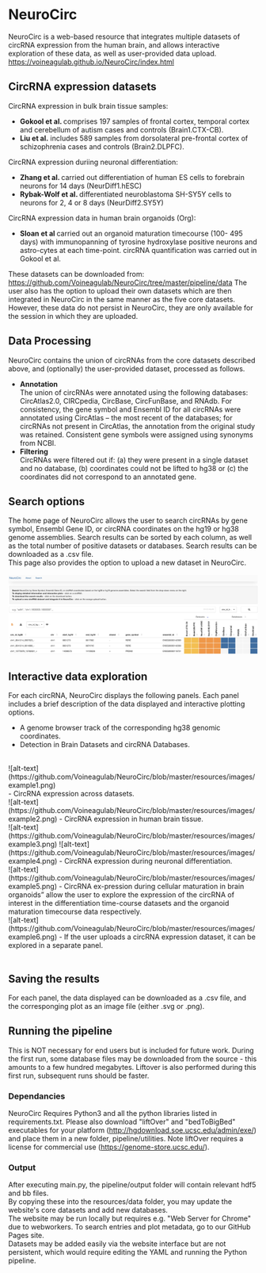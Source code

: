 # NeuroCirc
NeuroCirc is a web-based resource that integrates multiple datasets of circRNA expression from the human brain, and allows interactive exploration of these data, as well as user-provided data upload.
<br>
https://voineagulab.github.io/NeuroCirc/index.html

## CircRNA expression datasets
CircRNA expression in bulk brain tissue samples:
- <b> Gokool et al. </b> comprises 197 samples of frontal cortex, temporal cortex and cerebellum of autism cases and controls (Brain1.CTX-CB).
- <b> Liu et al.</b> includes 589 samples from dorsolateral pre-frontal cortex of schizophrenia cases and controls (Brain2.DLPFC). 

CircRNA expression duriing neuronal differentiation:
- <b> Zhang et al. </b> carried out differentiation of human ES cells to forebrain neurons for 14 days (NeurDiff1.hESC)
- <b> Rybak-Wolf et al. </b> differentiated neuroblastoma SH-SY5Y cells to neurons for 2, 4 or 8 days (NeurDiff2.SY5Y)

CircRNA expression data in human brain organoids (Org):
- <b> Sloan et al </b> carried out an organoid maturation timecourse (100- 495 days) with immunopanning of tyrosine hydroxylase positive neurons and astro-cytes at each time-point. circRNA quantification was carried out in Gokool et al. 

These datasets can be downloaded from: https://github.com/Voineagulab/NeuroCirc/tree/master/pipeline/data
The user also has the option to upload their own datasets which are then integrated in NeuroCirc in the same manner as the five core datasets. However, these data do not persist in NeuroCirc, they are only available for the session in which they are uploaded.
## Data Processing 
NeuroCirc contains the union of circRNAs from the core datasets described above, and (optionally) the user-provided dataset, processed as follows.
- <b> Annotation</b>
<br> The union of circRNAs were annotated using the following databases: CircAtlas2.0, CIRCpedia, CircBase, CircFunBase, and RNAdb. For consistency, the gene symbol and Ensembl ID for all circRNAs were annotated using CircAtlas – the most recent of the databases; for circRNAs not present in CircAtlas, the annotation from the original study was retained. 
Consistent gene symbols were assigned using synonyms from NCBI. 
- <b> Filtering</b>
<br> CircRNAs were filtered out if: (a) they were present in a single dataset and no database, (b) coordinates could not be lifted to hg38 or (c) the coordinates did not correspond to an annotated gene. 

## Search options
The home page of NeuroCirc allows the user to search circRNAs by gene symbol, Ensembl Gene ID, or circRNA coordinates on the hg19 or hg38 genome assemblies. 
Search results can be sorted by each column, as well as the total number of positive datasets or databases. Search results can be downloaded as a .csv file.
<br>
This page also provides the option to upload a new dataset in NeuroCirc.
<br>
<br>
![alt-text](https://github.com/Voineagulab/NeuroCirc/blob/master/resources/images/search.png)

## Interactive data exploration
For each circRNA, NeuroCirc displays the following panels. Each panel includes a brief description of the data displayed and interactive plotting options.
- A genome browser track of the corresponding hg38 genomic coordinates.
- Detection in Brain Datasets and circRNA Databases.
<br>
![alt-text](https://github.com/Voineagulab/NeuroCirc/blob/master/resources/images/example1.png)
<br>
- CircRNA expression across datasets.
<br>
![alt-text](https://github.com/Voineagulab/NeuroCirc/blob/master/resources/images/example2.png)
- CircRNA expression in human brain tissue.
<br>
![alt-text](https://github.com/Voineagulab/NeuroCirc/blob/master/resources/images/example3.png)
![alt-text](https://github.com/Voineagulab/NeuroCirc/blob/master/resources/images/example4.png)
- CircRNA expression during neuronal differentiation.
<br>
![alt-text](https://github.com/Voineagulab/NeuroCirc/blob/master/resources/images/example5.png)
- CircRNA ex-pression during cellular maturation in brain organoids” allow the user to explore the expression of the circRNA of interest in the differentiation time-course datasets and the organoid maturation timecourse data respectively.
<br>
![alt-text](https://github.com/Voineagulab/NeuroCirc/blob/master/resources/images/example6.png)
- If the user uploads a circRNA expression dataset, it can be explored in a separate panel.

<br>
<br>

## Saving the results
For each panel, the data displayed can be downloaded as a .csv file, and the corresponging plot as an image file (either .svg or .png).

## Running the pipeline
This is NOT necessary for end users but is included for future work.
During the first run, some database files may be downloaded from the source - this amounts to a few hundred megabytes.
Liftover is also performed during this first run, subsequent runs should be faster.

### Dependancies
NeuroCirc Requires Python3 and all the python libraries listed in requirements.txt.
Please also download "liftOver" and "bedToBigBed" executables for your platform 
(http://hgdownload.soe.ucsc.edu/admin/exe/) and place them in a new folder, pipeline/utilities.
Note liftOver requires a license for commercial use (https://genome-store.ucsc.edu/).

### Output
After executing main.py, the pipeline/output folder will contain relevant hdf5 and bb files.<br>
By copying these into the resources/data folder, you may update the website's core datasets and add new databases.<br>
The website may be run locally but requires e.g. "Web Server for Chrome" due to webworkers.
To search entries and plot metadata, go to our GitHub Pages site.<br>
Datasets may be added easily via the website interface but are not persistent, which would require editing the YAML and running the Python pipeline.

